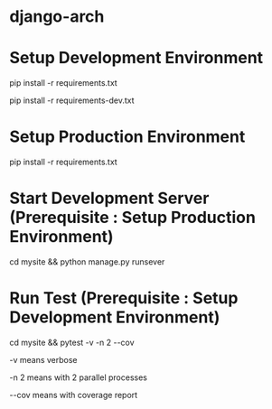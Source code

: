 # django-arch

# Setup Development Environment
pip install -r requirements.txt

pip install -r requirements-dev.txt

# Setup Production Environment
pip install -r requirements.txt

# Start Development Server (Prerequisite : Setup Production Environment)
cd mysite && python manage.py runsever

# Run Test (Prerequisite : Setup Development Environment)
cd mysite && pytest -v -n 2 --cov

-v means verbose

-n 2 means with 2 parallel processes

--cov means with coverage report
